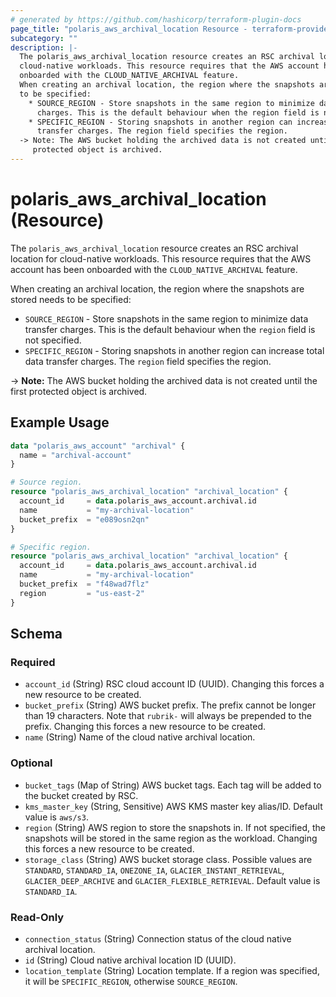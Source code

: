 ```yaml
---
# generated by https://github.com/hashicorp/terraform-plugin-docs
page_title: "polaris_aws_archival_location Resource - terraform-provider-polaris"
subcategory: ""
description: |-
  The polaris_aws_archival_location resource creates an RSC archival location for
  cloud-native workloads. This resource requires that the AWS account has been
  onboarded with the CLOUD_NATIVE_ARCHIVAL feature.
  When creating an archival location, the region where the snapshots are stored needs
  to be specified:
    * SOURCE_REGION - Store snapshots in the same region to minimize data transfer
      charges. This is the default behaviour when the region field is not specified.
    * SPECIFIC_REGION - Storing snapshots in another region can increase total data
      transfer charges. The region field specifies the region.
  -> Note: The AWS bucket holding the archived data is not created until the first
     protected object is archived.
---
```


# polaris_aws_archival_location (Resource)

The `polaris_aws_archival_location` resource creates an RSC archival location for
cloud-native workloads. This resource requires that the AWS account has been
onboarded with the `CLOUD_NATIVE_ARCHIVAL` feature.

When creating an archival location, the region where the snapshots are stored needs
to be specified:
  * `SOURCE_REGION` - Store snapshots in the same region to minimize data transfer
    charges. This is the default behaviour when the `region` field is not specified.
  * `SPECIFIC_REGION` - Storing snapshots in another region can increase total data
    transfer charges. The `region` field specifies the region.

-> **Note:** The AWS bucket holding the archived data is not created until the first
   protected object is archived.

## Example Usage

```terraform
data "polaris_aws_account" "archival" {
  name = "archival-account"
}

# Source region.
resource "polaris_aws_archival_location" "archival_location" {
  account_id     = data.polaris_aws_account.archival.id
  name           = "my-archival-location"
  bucket_prefix  = "e089osn2qn"
}

# Specific region.
resource "polaris_aws_archival_location" "archival_location" {
  account_id     = data.polaris_aws_account.archival.id
  name           = "my-archival-location"
  bucket_prefix  = "f48wad7flz"
  region         = "us-east-2"
}
```

<!-- schema generated by tfplugindocs -->
## Schema

### Required

- `account_id` (String) RSC cloud account ID (UUID). Changing this forces a new resource to be created.
- `bucket_prefix` (String) AWS bucket prefix. The prefix cannot be longer than 19 characters. Note that `rubrik-` will always be prepended to the prefix. Changing this forces a new resource to be created.
- `name` (String) Name of the cloud native archival location.

### Optional

- `bucket_tags` (Map of String) AWS bucket tags. Each tag will be added to the bucket created by RSC.
- `kms_master_key` (String, Sensitive) AWS KMS master key alias/ID. Default value is `aws/s3`.
- `region` (String) AWS region to store the snapshots in. If not specified, the snapshots will be stored in the same region as the workload. Changing this forces a new resource to be created.
- `storage_class` (String) AWS bucket storage class. Possible values are `STANDARD`, `STANDARD_IA`, `ONEZONE_IA`, `GLACIER_INSTANT_RETRIEVAL`, `GLACIER_DEEP_ARCHIVE` and `GLACIER_FLEXIBLE_RETRIEVAL`. Default value is `STANDARD_IA`.

### Read-Only

- `connection_status` (String) Connection status of the cloud native archival location.
- `id` (String) Cloud native archival location ID (UUID).
- `location_template` (String) Location template. If a region was specified, it will be `SPECIFIC_REGION`, otherwise `SOURCE_REGION`.
